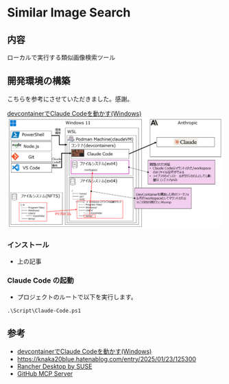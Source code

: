 # Similar Image Search

## 内容

ローカルで実行する類似画像検索ツール

## 開発環境の構築

こちらを参考にさせていただきました。感謝。

[devcontainerでClaude Codeを動かす(Windows)](https://zenn.dev/acntechjp/articles/fc111da7542e00)
![alt text](dev-env.png)

### インストール

- 上の記事

### Claude Code の起動

- プロジェクトのルートで以下を実行します。

``` pwsh
.\Script\Claude-Code.ps1
```

## 参考

- [devcontainerでClaude Codeを動かす(Windows)](https://zenn.dev/acntechjp/articles/fc111da7542e00)
- https://knaka20blue.hatenablog.com/entry/2025/01/23/125300
- [Rancher Desktop by SUSE](https://rancherdesktop.io/)
- [GitHub MCP Server](https://github.com/github/github-mcp-server)
